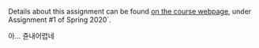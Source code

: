 Details about this assignment can be found [on the course webpage](http://cs231n.github.io/), under Assignment #1 of Spring 2020`.
  
  
아... 쥰내어렵네  
